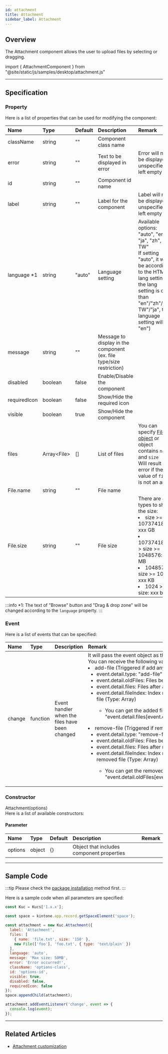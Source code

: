 ```yaml
---
id: attachment
title: Attachment
sidebar_label: Attachment
---
```


## Overview

The Attachment component allows the user to upload files by selecting or dragging.

import { AttachmentComponent } from "@site/static/js/samples/desktop/attachment.js"

<AttachmentComponent />

---

## Specification

### Property
Here is a list of properties that can be used for modifying the component:

| Name   | Type | Default | Description | Remark |
| :--- | :--- | :--- | :--- | :--- |
| className | string | ""  | Component class name | |
| error | string | ""  | Text to be displayed in error | Error will not be displayed if unspecified or left empty |
| id | string | ""  | Component id name | |
| label | string | ""  | Label for the component | Label will not be displayed if unspecified or left empty |
| language *1 | string | "auto"  | Language setting | Available options: "auto", "en", "ja", "zh", "zh-TW"<br/>If setting "auto", it will be according to the HTML lang setting (If the lang setting is other than "en"/"zh"/"zh-TW"/"ja", the language setting will be "en") |
| message | string | ""  | Message to display in the component (ex. file type/size restriction) | |
| disabled | boolean | false | Enable/Disable the component | |
| requiredIcon | boolean | false | Show/Hide the required icon | |
| visible | boolean | true | Show/Hide the component | |
| files | Array<File\> | [] | List of files | You can specify [File object](https://developer.mozilla.org/en-US/docs/Web/API/File) or object contains `name` and `size`<br/>Will result an error if the value of `files` is not an array |
| File.name | string | "" | File name | |
| File.size | string | "" | File size | There are 4 types to show the size:<li>size >= 1073741824: xxx GB</li><li>1073741824 > size >= 1048576: xxx MB</li><li>1048576 > size >= 1024: xxx KB</li><li>1024 > size: xxx bytes</li> |

:::info
*1: The text of "Browse" button and "Drag & drop zone" will be changed according to the `language` property.
:::

### Event

Here is a list of events that can be specified:

| Name | Type | Description | Remark |
| :--- | :--- | :--- | :--- |
| change | function | Event handler when the files have been changed | It will pass the event object as the argument<br/>You can receive the following values in event.detail <li>add-file (Triggered if add any file)<ul><li>event.detail.type: "add-file"</li><li>event.detail.oldFiles: Files before add</li><li>event.detail.files: Files after add</li><li>event.detail.fileIndex: Index number of the added file (Type: Array<number/>)<ul><li>You can get the added file by "event.detail.files[event.detail.fileIndex[x]]"</li></ul></li></ul></li><li>remove-file (Triggered if remove any file)<ul><li>event.detail.type: "remove-file"</li><li>event.detail.oldFiles: Files before remove</li><li>event.detail.files: Files after remove</li><li>event.detail.fileIndex: Index number of the removed file (Type: Array<number/>)<ul><li>You can get the removed file by "event.detail.oldFiles[event.detail.fileIndex[x]]"</li></ul></li></ul></li> |

### Constructor

Attachment(options)<br/>
Here is a list of available constructors:

#### Parameter
| Name | Type | Default | Description | Remark |
| :--- | :--- | :--- | :--- | :--- |
| options  | object | {} | Object that includes component properties |  |

---
## Sample Code

:::tip
Please check the [package installation](../../getting-started/quick-start#installation) method first.
:::

Here is a sample code when all parameters are specified:
``` javascript
const Kuc = Kucs['1.x.x'];

const space = kintone.app.record.getSpaceElement('space');

const attachment = new Kuc.Attachment({
  label: 'Attachment',
  files: [
    { name: 'file.txt', size: '150' },
    new File(['foo'], 'foo.txt', { type: 'text/plain' })
  ],
  language: 'auto',
  message: 'Max size: 50MB',
  error: 'Error occurred!',
  className: 'options-class',
  id: 'options-id',
  visible: true,
  disabled: false,
  requiredIcon: false
});
space.appendChild(attachment);

attachment.addEventListener('change', event => {
  console.log(event);
});
```

---

## Related Articles

- [Attachment customization](../../guides/attachment-customization.md)
